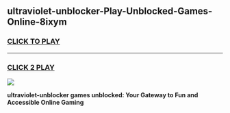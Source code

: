 
## ultraviolet-unblocker-Play-Unblocked-Games-Online-8ixym
<h3>
<a href="https://premium76.site?title=ultraviolet-unblocker&ref=25A">CLICK TO PLAY</a></h3>
<hr>

<h3>
<a href="https://premium76.site?title=ultraviolet-unblocker&ref=25A">CLICK 2 PLAY</a>
  
</h3>

<a href="https://premium76.site?title=ultraviolet-unblocker&ref=25A"><img src="https://clearcache.store/games.png"></a>


**ultraviolet-unblocker games unblocked: Your Gateway to Fun and Accessible Online Gaming**
